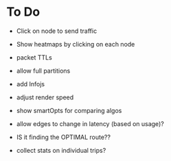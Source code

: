 # To Do

 - Click on node to send traffic
 - Show heatmaps by clicking on each node
 - packet TTLs
 - allow full partitions
 - add Infojs

 - adjust render speed

 - show smartOpts for comparing algos
 - allow edges to change in latency (based on usage)?

 - IS it finding the OPTIMAL route??
 - collect stats on individual trips?
